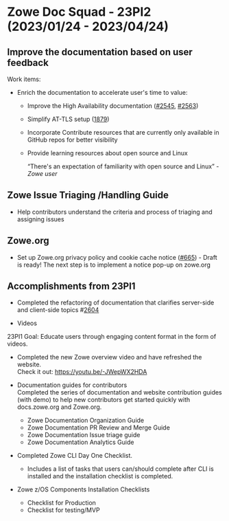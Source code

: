 # Zowe Doc Squad - 23PI2 (2023/01/24 - 2023/04/24)

## Improve the documentation based on user feedback

Work items: 

- Enrich the documentation to accelerate user's time to value:
    
  - Improve the High Availability documentation ([#2545](https://github.com/zowe/docs-site/issues/2545), [#2563](https://github.com/zowe/docs-site/issues/2545))

  - Simplify AT-TLS setup ([1879](https://github.com/zowe/community/issues/1879))

  - Incorporate Contribute resources that are currently only available in GitHub repos for better visibility

  - Provide learning resources about open source and Linux 
  
    “There's an expectation of familiarity with open source and Linux”  - *Zowe user*

## Zowe Issue Triaging /Handling Guide

* Help contributors understand the criteria and process of triaging and assigning issues
## Zowe.org 

- Set up Zowe.org privacy policy and cookie cache notice ([#665](https://github.com/zowe/zowe.github.io/issues/665)) - Draft is ready! The next step is to implement a notice pop-up on zowe.org
 


## Accomplishments from 23PI1

* Completed the refactoring of documentation that clarifies server-side and client-side topics #[2604](https://github.com/zowe/docs-site/issues/2604)

* Videos

23PI1 Goal: Educate users through engaging content format in the form of videos. 

- Completed the new Zowe overview video and have refreshed the website.  
Check it out: https://youtu.be/-JWepWX2HDA

* Documentation guides for contributors  
 Completed the series of documentation and website contribution guides (with demo) to help new contributors get started quickly with docs.zowe.org and Zowe.org.
  - Zowe Documentation Organization Guide
  - Zowe Documentation PR Review and Merge Guide
  - Zowe Documentation Issue triage guide
  - Zowe Documentation Analytics Guide

* Completed Zowe CLI Day One Checklist.
  - Includes a list of tasks that users can/should complete after CLI is installed and the installation checklist is completed.

* Zowe z/OS Components Installation Checklists

  * Checklist for Production
  * Checklist for testing/MVP

